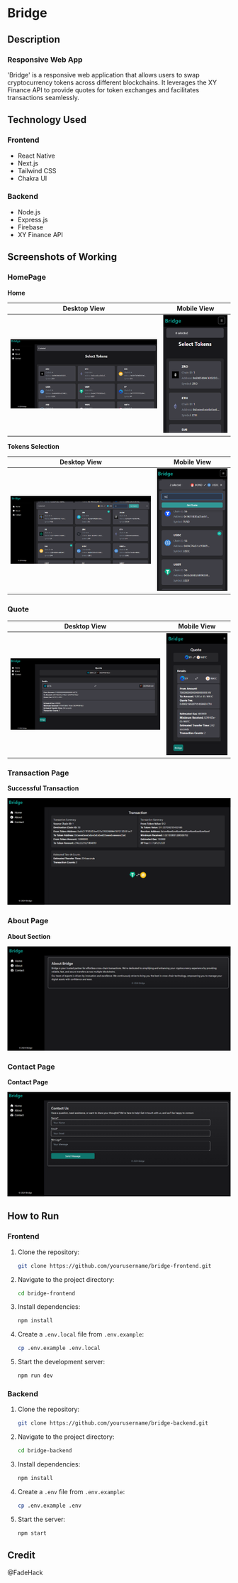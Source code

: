 # Bridge

## Description

### Responsive Web App

'Bridge' is a responsive web application that allows users to swap cryptocurrency tokens across different blockchains. It leverages the XY Finance API to provide quotes for token exchanges and facilitates transactions seamlessly.

## Technology Used

### Frontend
- React Native
- Next.js
- Tailwind CSS
- Chakra UI

### Backend
- Node.js
- Express.js
- Firebase
- XY Finance API

## Screenshots of Working

### HomePage

**Home**

| Desktop View | Mobile View |
|--------------|-------------|
| ![Homepage - Token Listing](screenshots/homepage-token-listing.png) | ![Homepage - Mobile View](screenshots/homepage-mobile-view.png) |

**Tokens Selection**

| Desktop View | Mobile View |
|--------------|-------------|
| ![Token Selection - Swap Tokens](screenshots/token-selection.png) | ![Token Selection - Mobile View](screenshots/token-selection-mobile-view.png) |

### Quote

| Desktop View | Mobile View |
|--------------|-------------|
| ![Quote - Desktop](screenshots/quote-desktop.png) | ![Quote - Mobile View](screenshots/quote-mobile-view.png) |

### Transaction Page

**Successful Transaction**

![Transaction - Successful Transaction](screenshots/transaction-success.png)

### About Page

**About Section**

![About Section](screenshots/about-section.png)

### Contact Page

**Contact Page**

![Contact Page](screenshots/contact-page.png)


## How to Run

### Frontend

1. Clone the repository:
    ```bash
    git clone https://github.com/yourusername/bridge-frontend.git
    ```
2. Navigate to the project directory:
    ```bash
    cd bridge-frontend
    ```
3. Install dependencies:
    ```bash
    npm install
    ```
4. Create a `.env.local` file from `.env.example`:
    ```bash
    cp .env.example .env.local
    ```
5. Start the development server:
    ```bash
    npm run dev
    ```

### Backend

1. Clone the repository:
    ```bash
    git clone https://github.com/yourusername/bridge-backend.git
    ```
2. Navigate to the project directory:
    ```bash
    cd bridge-backend
    ```
3. Install dependencies:
    ```bash
    npm install
    ```
4. Create a `.env` file from `.env.example`:
    ```bash
    cp .env.example .env
    ```
5. Start the server:
    ```bash
    npm start
    ```

## Credit

@FadeHack
